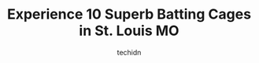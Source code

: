 ---
layout: ampstory
image: https://i0.wp.com/www.depkes.org/wp-content/uploads/2023/06/batting-cages-0-in-st-louis-mo-1685769556.jpeg?resize=640,853
author: techidn
featured: false
description: Discover the impressive array of Batting Cages options in St. Louis MO, where you can find 10 of the largest Batting Cages establishments in the area. From renowned classics to hidden gems, 
title: Experience 10 Superb Batting Cages in St. Louis MO
cover:
   title: Experience 10 Superb Batting Cages in St. Louis MO
   subtitle: Rickpate
   background: https://www.depkes.org/wp-content/uploads/2023/06/batting-cages-0-in-st-louis-mo-1685769556.jpeg

pages: 
 - layout: thirds
   top: <h1>#1 Concord Bowl and Recreation</h1>
   bottom: "<p>The miniature golf is great.  The course is well kept.</p>"
   background: https://www.depkes.org/wp-content/uploads/2023/06/batting-cages-1-in-st-louis-mo-1685769557.jpeg
   backgroundblur: true
 - layout: thirds
   top: <h1>#2 Swing-A-Round</h1>
   bottom: "<p>The place itself isnt in the best shape. Worse, the people that were there were a little rough. The facilities are outdated, no longer really working, tired, and in ba</p>"
   background: https://www.depkes.org/wp-content/uploads/2023/06/batting-cages-2-in-st-louis-mo-1685769558.jpeg
   cta:
      link: https://www.depkes.org/blog/experience-10-superb-batting-cages-in-st-louis-mo/
      text: Experience 10 Superb Batting Cages in St. Louis MO
 - layout: thirds
   top: <h1>#3 Tower Tee Golf</h1>
   bottom: "<p>6727 Heege Rd, St. Louis, MO 63123, United States</p>"
   background: https://www.depkes.org/wp-content/uploads/2023/06/batting-cages-3-in-st-louis-mo-1685769558.jpeg
   cta:
      link: https://www.depkes.org/blog/experience-10-superb-batting-cages-in-st-louis-mo/
      text: Experience 10 Superb Batting Cages in St. Louis MO
 - layout: thirds
   top: <h1>#4 Pirates Crusade Mini Golf</h1>
   bottom: "<p>11801 Tesson Ferry Rd, St. Louis, MO 63128, United States</p>"
   background: https://images.unsplash.com/photo-1609083590460-7b8cc0ca65f8?ixlib=rb-4.0.3&ixid=MnwxMjA3fDB8MHxwaG90by1wYWdlfHx8fGVufDB8fHx8&auto=format&fit=crop&w=640&h=853&q=80
   cta:
      link: https://www.depkes.org/blog/experience-10-superb-batting-cages-in-st-louis-mo/
      text: Experience 10 Superb Batting Cages in St. Louis MO
 - layout: thirds
   top: <h1>#5 All-Star Performance</h1>
   bottom: "<p>1000 Camera Ave, St. Louis, MO 63126, United States</p>"
   background: https://images.unsplash.com/photo-1620421680010-0766ff230392?ixlib=rb-4.0.3&ixid=MnwxMjA3fDB8MHxwaG90by1wYWdlfHx8fGVufDB8fHx8&auto=format&fit=crop&w=640&h=853&q=80
   cta:
      link: https://www.depkes.org/blog/experience-10-superb-batting-cages-in-st-louis-mo/
      text: Experience 10 Superb Batting Cages in St. Louis MO
 - layout: thirds
   top: <h1>#6 Bud Dome</h1>
   bottom: "<p>9711 Green Park Industrial Dr, St. Louis, MO 63123, United States</p>"
   background: https://images.unsplash.com/photo-1546497974-b213c9efb599?ixlib=rb-4.0.3&ixid=MnwxMjA3fDB8MHxwaG90by1wYWdlfHx8fGVufDB8fHx8&auto=format&fit=crop&w=640&h=853&q=80
   cta:
      link: https://www.depkes.org/blog/experience-10-superb-batting-cages-in-st-louis-mo/
      text: Experience 10 Superb Batting Cages in St. Louis MO
 - layout: thirds
   top: <h1>#7 314 Training Academy</h1>
   bottom: "<p>1427 Strassner Dr, Brentwood, MO 63144, United States</p>"
   background: https://plus.unsplash.com/premium_photo-1664640458616-3c74f8cb4589?ixlib=rb-4.0.3&ixid=MnwxMjA3fDB8MHxwaG90by1wYWdlfHx8fGVufDB8fHx8&auto=format&fit=crop&w=640&h=853&q=80
   cta:
      link: https://www.depkes.org/blog/experience-10-superb-batting-cages-in-st-louis-mo/
      text: Experience 10 Superb Batting Cages in St. Louis MO
 - layout: thirds
   middle: Continue reading...
   background: https://images.unsplash.com/photo-1618556658017-fd9c732d1360?ixlib=rb-4.0.3&ixid=MnwxMjA3fDB8MHxwaG90by1wYWdlfHx8fGVufDB8fHx8&auto=format&fit=crop&w=640&h=853&q=80
   cta:
      link: https://www.depkes.org/blog/experience-10-superb-batting-cages-in-st-louis-mo/
      text: Experience 10 Superb Batting Cages in St. Louis MO
      
---